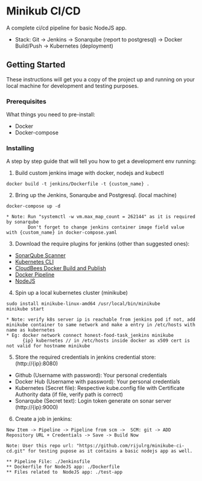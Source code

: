 # Minikub CI/CD 

A complete ci/cd pipeline for basic NodeJS app.

* Stack: Git -> Jenkins -> Sonarqube (report to postgresql) -> Docker Build/Push -> Kubernetes (deployment) 

## Getting Started

These instructions will get you a copy of the project up and running on your local machine for development and testing purposes.

### Prerequisites

What things you need to pre-install:
* Docker
* Docker-compose

### Installing

A step by step guide that will tell you how to get a development env running:

1. Build custom jenkins image with docker, nodejs and kubectl
```
docker build -t jenkins/Dockerfile -t {custom_name} .
```
2. Bring up the Jenkins, Sonarqube and Postgresql. (local machine)
```
docker-compose up -d

* Note: Run "systemctl -w vm.max_map_count = 262144" as it is required by sonarqube
        Don't forget to change jenkins container image field value with {custom_name} in docker-compose.yaml 
```
3. Download the require plugins for jenkins (other than suggested ones):

* [SonarQube Scanner](https://plugins.jenkins.io/sonar/)
* [Kubernetes CLI](https://plugins.jenkins.io/kubernetes-cli/)
* [CloudBees Docker Build and Publish](https://plugins.jenkins.io/docker-build-publish/)
* [Docker Pipeline](https://plugins.jenkins.io/docker-workflow/)
* [NodeJS](https://plugins.jenkins.io/nodejs/)

4. Spin up a local kubernetes cluster (minikube)
```
sudo install minikube-linux-amd64 /usr/local/bin/minikube
minikube start

* Note: verify k8s server ip is reachable from jenkins pod if not, add minikube container to same network and make a entry in /etc/hosts with name as kubernetes
* Eg: docker network connect honest-food-task_jenkins minikube
      {ip} kubernetes // in /etc/hosts inside docker as x509 cert is not valid for hostname minikube
```

5. Store the required credentials in jenkins credential store: (http://{ip}:8080)

* Github (Username with password): Your personal credentials
* Docker Hub (Username with password): Your personal credentials
* Kubernetes (Secret file): Respective kube.config file with Certificate Authority data (if file, verify path is correct)
* Sonarqube  (Secret text): Login token generate on sonar server (http://{ip}:9000)

6. Create a job in jenkins:
```
New Item -> Pipeline -> Pipeline from scm ->  SCM: git -> ADD Repository URL + Credentials -> Save -> Build Now

Note: User this repo url: "https://github.com/rijulrg/minikube-ci-cd.git" for testing pupose as it contains a basic nodejs app as well.

** Pipeline File: ./Jenkinsfile
** Dockerfile for NodeJS app: ./Dockerfile
** Files related to  NodeJS app: ./test-app
```
